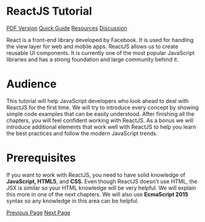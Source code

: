 # ReactJS Tutorial
[PDF Version](../reactjs/reactjs_pdf_version.md)
[Quick Guide](../reactjs/reactjs_quick_guide.md)
[Resources](../reactjs/reactjs_useful_resources.md)
[Discussion](../reactjs/reactjs_discussion.md)

React is a front-end library developed by Facebook. It is used for handling the view layer for web and mobile apps. ReactJS allows us to create reusable UI components. It is currently one of the most popular JavaScript libraries and has a strong foundation and large community behind it.

# Audience
This tutorial will help JavaScript developers who look ahead to deal with ReactJS for the first time. We will try to introduce every concept by showing simple code examples that can be easily understood. After finishing all the chapters, you will feel confident working with ReactJS. As a bonus we will introduce additional elements that work well with ReactJS to help you learn the best practices and follow the modern JavaScript trends.

# Prerequisites
If you want to work with ReactJS, you need to have solid knowledge of **JavaScript, HTML5**, and **CSS**. Even though ReactJS doesn't use HTML, the JSX is similar so your HTML knowledge will be very helpful. We will explain this more in one of the next chapters. We will also use **EcmaScript 2015** syntax so any knowledge in this area can be helpful.


[Previous Page](../reactjs/index.md) [Next Page](../reactjs/reactjs_overview.md) 
